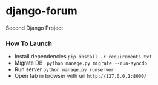 # django-forum
Second Django Project
### How To Launch ###
- Install dependencies
    ``` pip install -r requirements.txt ```
- Migrate DB
    ``` python manage.py migrate --run-syncdb```
- Run server
    ``` python manage.py runserver  ```
 - Open tab in browser with url
    ```http://127.0.0.1:8000/```
